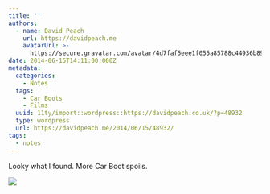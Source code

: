 ```yaml
---
title: ''
authors:
  - name: David Peach
    url: https://davidpeach.me
    avatarUrl: >-
      https://secure.gravatar.com/avatar/4d7faf5eee1f055a85788c44936b8995eaab6dfb004e7854ec747ccb272e91ee?s=96&d=mm&r=g
date: 2014-06-15T14:11:00.000Z
metadata:
  categories:
    - Notes
  tags:
    - Car Boots
    - Films
  uuid: 11ty/import::wordpress::https://davidpeach.co.uk/?p=48932
  type: wordpress
  url: https://davidpeach.me/2014/06/15/48932/
tags:
  - notes
---
```

Looky what I found. More Car Boot spoils.

[![](/assets/godzilla-videos-from-car-boot--4rKF4xIe21UI.jpg)](/assets/godzilla-videos-from-car-boot--4rKF4xIe21UI.jpg)
